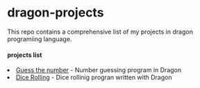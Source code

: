 # dragon-projects
This repo contains a comprehensive list of my projects in dragon programiing language.

<h4><b>projects list</b></h4>

<li><a href="https://github.com/MoralistFestus/dragon-projects/blob/master/num_guess.dgn">Guess the number</a> - Number guessing program in Dragon</li>
<li><a href="https://github.com/MoralistFestus/dragon-projects/blob/master/dice_roll.dgn">Dice Rolling</a> - Dice rollinig progran written with Dragon</li>


